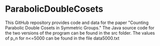 # ParabolicDoubleCosets
This GitHub repository provides code and data for the paper "Counting Parabolic Double Cosets in Symmetric Groups." The Java source code for the two versions of the program can be found in the src folder. The values of p_n for n<=5000 can be found in the file data5000.txt